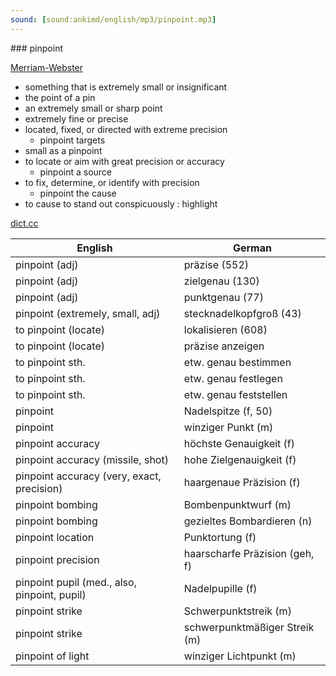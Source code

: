 ```yaml
---
sound: [sound:ankimd/english/mp3/pinpoint.mp3]
---
```


\### pinpoint

[Merriam-Webster](https://www.merriam-webster.com/dictionary/pinpoint)

- something that is extremely small or insignificant
- the point of a pin
- an extremely small or sharp point
- extremely fine or precise
- located, fixed, or directed with extreme precision
    - pinpoint targets
- small as a pinpoint
- to locate or aim with great precision or accuracy
    - pinpoint a source
- to fix, determine, or identify with precision
    - pinpoint the cause
- to cause to stand out conspicuously : highlight

[dict.cc](https://www.dict.cc/pinpoint)

| English        | German       |
| -------------- | ------------ |
| pinpoint (adj) | präzise (552) |
| pinpoint (adj) | zielgenau (130) |
| pinpoint (adj) | punktgenau (77) |
| pinpoint (extremely, small, adj) | stecknadelkopfgroß (43) |
| to pinpoint (locate) | lokalisieren (608) |
| to pinpoint (locate) | präzise anzeigen |
| to pinpoint sth. | etw. genau bestimmen |
| to pinpoint sth. | etw. genau festlegen |
| to pinpoint sth. | etw. genau feststellen |
| pinpoint | Nadelspitze (f, 50) |
| pinpoint | winziger Punkt (m) |
| pinpoint accuracy | höchste Genauigkeit (f) |
| pinpoint accuracy (missile, shot) | hohe Zielgenauigkeit (f) |
| pinpoint accuracy (very, exact, precision) | haargenaue Präzision (f) |
| pinpoint bombing | Bombenpunktwurf (m) |
| pinpoint bombing | gezieltes Bombardieren (n) |
| pinpoint location | Punktortung (f) |
| pinpoint precision | haarscharfe Präzision (geh, f) |
| pinpoint pupil (med., also, pinpoint, pupil) | Nadelpupille (f) |
| pinpoint strike | Schwerpunktstreik (m) |
| pinpoint strike | schwerpunktmäßiger Streik (m) |
| pinpoint of light | winziger Lichtpunkt (m) |
